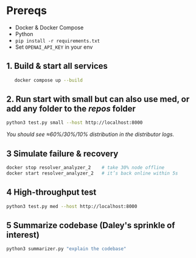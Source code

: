 # Prereqs
- Docker & Docker Compose  
- Python 
- `pip install -r requirements.txt`  
- Set `OPENAI_API_KEY` in your env  

## 1. **Build & start all services**
   
```bash
   docker compose up --build
```


## 2. **Run** start with **small** but can also use **med**, or add any folder to the *repos* folder

```bash
python3 test.py small --host http://localhost:8000
```
*You should see ≈60%/30%/10% distribution in the distributor logs.*

## 3 **Simulate failure & recovery**
```bash
docker stop resolver_analyzer_2    # take 30% node offline
docker start resolver_analyzer_2   # it’s back online within 5s
```

## 4 **High-throughput test**

```bash
python3 test.py med --host http://localhost:8000
```

## 5 **Summarize codebase (Daley's sprinkle of interest)**
```bash
python3 summarizer.py "explain the codebase"
```
